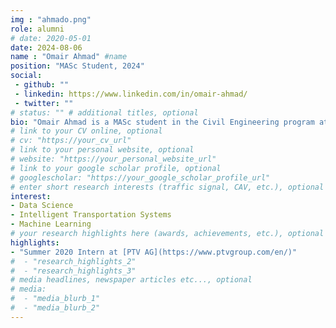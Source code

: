 ```yaml
---
img : "ahmado.png"
role: alumni
# date: 2020-05-01
date: 2024-08-06
name : "Omair Ahmad" #name
position: "MASc Student, 2024" 
social: 
 - github: ""
 - linkedin: https://www.linkedin.com/in/omair-ahmad/
 - twitter: ""
# status: "" # additional titles, optional
bio: "Omair Ahmad is a MASc student in the Civil Engineering program at Ryerson University under the supervision of Dr.Bilal Farooq. He completed his Bachelor of Engineering in Civil Engineering from Ryerson University in 2020. Omair joined Laboratory of Innovations in Transportation as a research assistant during his undergraduate where he was involved with VR based behavioral analysis in CAV environment and Ryerson campus Mobility study."
# link to your CV online, optional
# cv: "https://your_cv_url" 
# link to your personal website, optional
# website: "https://your_personal_website_url" 
# link to your google scholar profile, optional
# googlescholar: "https://your_google_scholar_profile_url"
# enter short research interests (traffic signal, CAV, etc.), optional
interest: 
- Data Science
- Intelligent Transportation Systems
- Machine Learning
# your research highlights here (awards, achievements, etc.), optional
highlights: 
- "Summer 2020 Intern at [PTV AG](https://www.ptvgroup.com/en/)"
#  - "research_highlights_2"
#  - "research_highlights_3" 
# media headlines, newspaper articles etc..., optional
# media: 
#  - "media_blurb_1"
#  - "media_blurb_2" 
---
```

